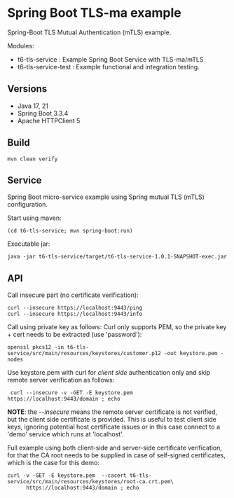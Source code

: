 Spring Boot TLS-ma example
===

Spring-Boot TLS Mutual Authentication (mTLS) example.

Modules:

- t6-tls-service      : Example Spring Boot Service with TLS-ma/mTLS
- t6-tls-service-test : Example functional and integration testing.

Versions
---

- Java 17, 21
- Spring Boot 3.3.4
- Apache HTTPClient 5

Build
---

    mvn clean verify

Service
---

Spring Boot micro-service example using Spring mutual TLS (mTLS) configuration.

Start using maven:

    (cd t6-tls-service; mvn spring-boot:run) 

Executable jar:

    java -jar t6-tls-service/target/t6-tls-service-1.0.1-SNAPSHOT-exec.jar

API
---

Call insecure part (no certificate verification):

    curl --insecure https://localhost:9443/ping
    curl --insecure https://localhost:9443/info

Call using private key as follows:
Curl only supports PEM, so the private key + cert needs to be extracted (use 'password'):

    openssl pkcs12 -in t6-tls-service/src/main/resources/keystores/customer.p12 -out keystore.pem -nodes

Use keystore.pem with curl for *client side* authentication only and skip remote server verification as follows:

     curl --insecure -v -GET -E keystore.pem  https://localhost:9443/domain ; echo

__NOTE__: the _--insecure_ means the remote server certificate is not verified, but the client side certificate is provided.
This is useful to test client side keys, ignoring potential host certificate issues or in this case
connect to a 'demo' service which runs at 'localhost'.

Full example using both client-side and server-side certificate verification, for that the CA root needs
to be supplied in case of self-signed certificates, which is the case for this demo:

    curl -v -GET -E keystore.pem  --cacert t6-tls-service/src/main/resources/keystores/root-ca.crt.pem\
          https://localhost:9443/domain ; echo 
